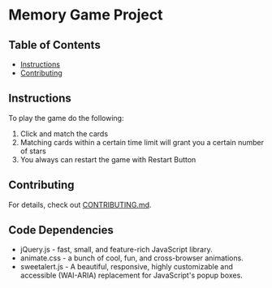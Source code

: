 
# Memory Game Project

## Table of Contents

* [Instructions](#instructions)
* [Contributing](#contributing)

## Instructions

To play the game do the following:

1) Click and match the cards
2) Matching cards within a certain time limit will grant you a certain number of stars
3) You always can restart the game with Restart Button

## Contributing

For details, check out [CONTRIBUTING.md](CONTRIBUTING.md).

## Code Dependencies
* jQuery.js - fast, small, and feature-rich JavaScript library.
* animate.css - a bunch of cool, fun, and cross-browser animations.
* sweetalert.js - A beautiful, responsive, highly customizable and accessible (WAI-ARIA) replacement for JavaScript's popup boxes.
